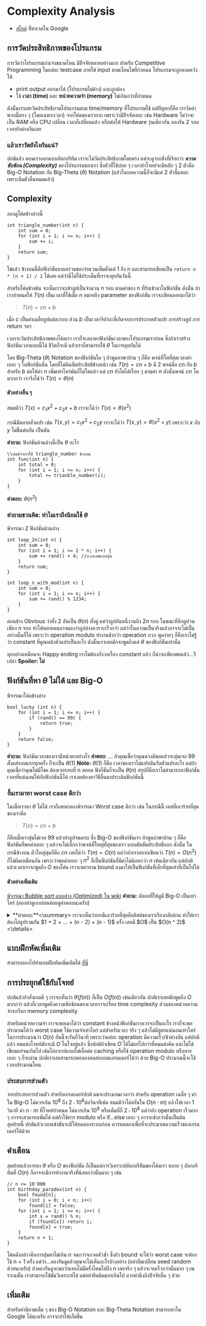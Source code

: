 ﻿# Complexity Analysis

 - [สไลด์](https://www.cs.upc.edu/~jordicf/Teaching/FME/Informatica/pdf/Complexity.pdf) ที่หาเจอใน Google
## การวัดประสิทธิภาพของโปรแกรม
การวัดว่าโปรแกรมเก่งเจ๋งขนาดไหน มีปัจจัยหลายอย่างมาก
สำหรับ Competitive Programming ในแต่ละ testcase ภายใต้ input ตามเงื่อนไขที่กำหนด โปรแกรมจะถูกคาดหวังให้
 - print output ออกมาได้ (โปรแกรมไม่ค้าง) และถูกต้อง
 - ใช้ **เวลา (time)** และ **หน่วยความจำ (memory)** ไม่เกินกว่าที่กำหนด
 
 ดังนั้นเราเลยวัดประสิทธิภาพโปรแกรมตาม time/memory ที่โปรแกรมใช้ แต่ปัญหาก็คือ เราวัดค่าพวกนี้ตรง ๆ (โดยเฉพาะเวลา) จากโค้ดของเรายาก เพราะว่ามีปัจจัยเยอะ เช่น Hardware ไม่ว่าจะเป็น RAM หรือ CPU เปลี่ยน เวลาก็เปลี่ยนแล้ว หรือต่อให้ Hardware รุ่นเดียวกัน ลองรัน 2 รอบเวลายังต่างกันเลย

### แล้วเราวัดยังไงกันแน่?
ปกติแล้ว ตอนเราออกแบบอัลกอริทึม เราจะไม่วัดประสิทธิภาพโดยตรง แต่จะดูจากสิ่งที่เรียกว่า ***ความซับซ้อน (Complexity)*** ของโปรแกรมของเรา ซึ่งตัวที่ใช้บ่อย ๆ เวลาทำโจทย์จะมีหลัก ๆ 2 ตัวคือ Big-O Notation กับ Big-Theta $(\theta)$ Notation (แล้วในบทความนี้ก็จะมีแค่ 2 ตัวนี้แหละ เพราะลืมตัวอื่นหมดแล้ว)
## Complexity
ลองดูโค้ดข้างล่างนี้

    int triangle_number(int n) {
	    int sum = 0;
		for (int i = 1; i <= n; i++) {
			sum += i;
		}
		return sum;
	}
ใช่แล้ว ข้างบนนี้คือฟังก์ชันหาผลรวมของจำนวนเต็มตั้งแต่ 1 ถึง n และสามารถเขียนเป็น `return n * (n + 1) / 2` ได้เลย แต่ว่านี่ไม่ใช้ประเด็นที่เราจะคุยกันวันนี้

สำหรับโค้ดข้างต้น จะเห็นเราจะเข้าลูปเป็นจำนวน n รอบ ตามค่าของ n ที่รับเข้ามาในฟังก์ชัน ดังนั้น ถ้าเรากำหนดให้ $T(n)$ เป็นเวลาที่ใช้เมื่อ $n$ หมายถึง parameter ของฟังก์ชัน เราจะเขียนออกมาได้ว่า
> $T(n) = cn + b$ 

เมื่อ $c$ เป็นค่าเฉลี่ยลูปแต่ละรอบ ส่วน $b$ เป็นเวลาจิปาถะที่เกิดจากการประกาศตัวแปร การสร้างลูป การ return ฯลฯ 

เวลาจะวัดประสิทธิภาพของโค้ดเรา เราก็จะลองหาฟังก์ชันเวลาของโปรแกรมเราก่อน ซึ่งถ้าเราสร้างฟังก์ชันเวลาแบบนี้ได้ ชีวิตก็จะดี แล้วเราก็สามารถใช้ $\theta$ ในการคุยกันได้ 

โดย Big-Theta ($\theta$) Notation ของฟังก์ชันใด ๆ  ถ้าพูดภาษาบ้าน ๆ ก็คือ พจน์ที่โตที่สุดเวลาค่าเยอะ ๆ ในฟังก์ชันนั้น โดยที่ไม่คิดสัมประสิทธิข้างหน้า เช่น 
$T(n) = cn + b$  มี 2 พจน์คือ $cn$ กับ $b$ 
สำหรับ $b$ ต่อให้ค่า $n$ เพิ่มเท่าไหร่มันก็ไม่โตแล้ว แต่ $cn$ ยังโตได้เรื่อย ๆ ตามค่า $n$ ดังนั้นพจน์ $cn$ โตมากกว่า เราจึงได้ว่า $T(n) = \theta(n)$  
#### ตัวอย่างอื่น ๆ
สมมติว่า $T(x) = c_1x^2 +c_2x + b$ เราจะได้ว่า $T(x) = \theta(x^2)$ 

กรณีมีหลายตัวแปร เช่น $T(x, y) = c_1x^2 + c_2y$ เราจะได้ว่า $T(x, y) = \theta(x^2 + y)$ เพราะว่า $x$ กับ $y$ ไม่ขึ้นต่อกัน เป็นตัน

**คำถาม:** ฟังก์ชันด้านล่างนี้เป็น $\theta$ อะไร

    \\สมติว่าเราใช้ triangle_number ข้างบน
    int func(int n) {
	    int total = 0;
	    for (int i = 1; i <= n; i++) {
		    total += trianble_number(i);
	    }
    }
**คำตอบ:** $\theta(n^2)$
### คำถามชวนคิด: ทำไมเราถึงนิยมใช้ $\theta$ 

พิจารณา 2 ฟังก์ชันด้านล่าง

    int loop_2n(int n) {
	    int sum = 0;
	    for (int i = 1; i <= 2 * n; i++) {
		    sum += rand() + 4; //บวกเลขแบบสุ่ม
	    }
	    return sum;
    }
	
	int loop_n_with_mod(int n) {
		int sum = 0;
		for (int i = 1; i <= n; i++) {
			sum += rand() % 1234;
		}
	}
ค่อนข้าง Obvious ว่าทั้ง 2 อันเป็น $\theta(n)$ ทั้งคู่ แต่ว่าลูปอันหนึ่งวนถึง $2n$ รอบ ในขณะที่อีกลูปวนเพียง $n$ รอบ ทำให้หลายคนอาจมองว่าลูปล่างควรจะเร็วกว่า แต่ว่าในความเป็นจริงแล้วอาจจะไม่เป็นอย่างนั้นก็ได้ เพราะว่า operation modulo ทำงานช้ากว่า operation บวก พูดง่ายๆ ก็คือเราไม่รู้ว่า constant ที่คูณหน้าตัวแปรเป็นอะไร ดังนั้นเราเลยมักจะพูดถึงแค่ $\theta$ ของฟังก์ชันเท่านั้น

ทุกอย่างเหมือนจะ Happy ending เราไม่ต้องกังวลเรื่อง constant แล้ว ก็น่าจะเพียงพอแล้ว...รึเปล่า
**Spoiler: ไม่**
## ฟังก์ชันที่หา $\theta$ ไม่ได้ และ Big-O
พิจารณาโค้ดข้างล่าง

    bool lucky (int n) {
	    for (int i = 1; i <= n; i++) {
			if (rand() == 99) {
				return true;
			}
		}
		return false;
    }
**คำถาม:** ฟังก์ชันเวลาของเรามีหน้าตาอย่างไร
**คำตอบ:** ...
ถ้าคุณเชื่อว่าคุณดวงดีพอแล้วจะสุ่มเจอ 99 ตั้งแต่รอบแรกทุกครั้ง ก็จะเป็น $\theta(1)$ 
 **Note:** $\theta(1)$ ก็คือ เวลาของเราไม่แปรผันกับตัวแปรอะไร
แต่ถ้าคุณเชื่อว่าคุณไม่มีโชค ต้องเจอรอบที่ n ตลอด ฟังก็ชันก็จะเป็น $\theta(n)$ 
สรุปก็คือเราไม่สามารถหาฟังก์ชันเวลาที่แน่นอนให้กับฟังก์ชันนี้ได้ เราเลยต้องหาวิธีอื่นมาประเมินฟังก์ชันนี้
### งั้นเรามาหา worst case ดีกว่า
ในเมื่อเราหา $\theta$ ไม่ได้ เราก็เลยมาลองพิจารณา Worst case ดีกว่า เช่น ในกรณีนี้ เคสที่เลวร้ายที่สุดของเราคือ
>$T(n) = cn + b$ 

ก็คือเมื่อเราสุ่มไม่เจอ 99 แล้วทำลูปจนครบ
ซึ่ง Big-O ของฟังก์ชันเรา ถ้าพูดภาษาบ้าน ๆ ก็คือ ฟังก์ชันที่พอค่าเยอะ ๆ แล้วจะไม่เล็กกว่าพจน์ที่ใหญ่ที่สุดของเรา แบบตัดสัมประสิทธิ์ออก ดังนั้น ในกรณีข้างบน ตัวใหญ่สุดก็คือ $cn$ เลยได้ว่า $T(n) = O(n)$ 
แต่ว่าถ้าเราอยากเขียนว่า $T(n) = O(n ^2)$ ก็ไม่ผิดเหมือนกัน เพราะว่าพอค่าเยอะ ๆ $n^2$ ก็เป็นฟังก์ชันที่มีค่าไม่น้อยกว่า $n$ เช่นเดียวกัน แต่ปกติแล้วเวลาเราจะพูดถึง $O$ ของโค้ด เราจะพยายาม bound ลงมาให้เป็นฟังก์ชันที่เล็กที่สุดเท่าที่เป็นไปได้

#### ตัวอย่างเพิ่มเติม 
 [พิจารณา Bubble sort แบบล่าง (Optimized) ใน wiki](https://en.wikipedia.org/wiki/Bubble_sort#Implementation)
 **คำถาม:** อัลกอที่ให้ดูมี Big-O เป็นเท่าไหร่ (ลองทำดูเองก่อนค่อยดูคำตอบนะครับ)

<details>
<summary>**คำตอบ:**<\summary>
เราจะเห็นว่ากรณีเลวร้ายที่สุดคือลิสต์ของเราเรียงกลับด้าน ทำให้เราต้องไล่ลูปรวมกัน $1 + 2 + ... + (n - 2) + (n - 1)$ ครั้ง เลยมี $O$ เป็น $O(n ^ 2)$
<\details>

## แบบฝึกหัดเพิ่มเติม
สามารถลองไปทำแบบฝึกหัดเพิ่มเติมได้ [ที่นี่](https://www.geeksforgeeks.org/practice-questions-time-complexity-analysis/)

## การประยุกต์ใช้กับโจทย์
ปกติแล้วถ้าสังเกตดี ๆ เราจะเห็นว่า $\theta(f(n))$ ก็เป็น $O(f(n))$ เช่นเดียวกัน ปกติเราเลยมักพูดถึง $O$ มากกว่า แล้วก็เวลาพูดถึงความซับซ้อนของเวลาเราจะเรียก time complexity ส่วนของหน่วยความจำจะเรียก memory complexity

สำหรับหน่วยความจำ เราจะพอเดาได้ว่า constant ข้างหน้าฟังก์ชันเราควรจะเป็นอะไร เราก็จะพอประมาณได้ว่า worst case ใช้ความจำเท่าไหร่ แต่สำหรับเวลา จริง ๆ แล้วไม่มีสูตรแน่นอนเท่าไหร่ในการประมาณว่า $O(n)$ อันนี้จะรันกี่วินาที เพราะว่าแต่ละ operation มีความเร็ว/ช้าต่างกัน แต่ปกติแล้ว คนแต่งโจทย์มักจะมี $O$ ในใจอยู่แล้ว ซึ่งปกติถ้าเขียน $O$ ได้ไม่แย่ไปกว่าที่คนแต่งคิด และไม่ได้เขียนแย่จนเกินไป เช่นไล่อาเรย์แบบไม่เอื้อต่อ caching หรือใช้ operation modulo หรือหารเยอะ ๆ ก็จะผ่าน ปกติเราเลยสามารถพอลองทดสอบบนเกรดเดอร์ได้ว่า ด้วย Big-O ประมาณนี้จะใช้เวลาประมาณไหน
  
  ### ประสบการส่วนตัว
  จากประสบการส่วนตัว สำหรับเกรดเดอร์ปกติ ผมจะประมาณเวลาว่า สำหรับ operation เฉลี่ย ๆ ค่าใน Big-O ไม่ควรเกิน $10^8$ ถึง $2 \cdot 10^8$ต่อวินาทีเช่น สมมติว่าโค้ดรันใน $O(n \cdot m)$ แล้วให้เวลา 1 วินาที ค่า $n \cdot m$ ที่โจทย์กำหนด ไม่ควรเกิน $10^8$ หรือเต็มที่ก็ $2 \cdot 10^8$ แต่ว่าถ้า operation เร็วมาก ๆ อาจจะสามารถเพิ่มได้ แต่ถ้าใช้หาร modulo หรือ if...else เยอะ ๆ อาจจะช้ากว่านั้นเป็นต้น  
สุดท้ายนี้ ปกติแล้วเวลาแข่งขันจะมีให้ทดลองระบบก่อน ควรทดลองเพื่อที่จะประมาณความเร็วของเกรดเดอร์ได้ด้วย

## คำเตือน
สุดท้ายแล้วการหา $\theta$ หรือ $O$ ของฟังก์ชัน ก็เป็นแค่การวิเคราะห์อัลกอริทึมของโค้ดเรา หลาย ๆ อัลกอริทึมที่ $O(n)$ ก็อาจจะมีการทำงานจริงที่น้อยกว่านั้นมาก ๆ เช่น

    // n <= 10'000
    int birthday_paradox(int n) { 
	    bool found[n];
		for (int i = 0; i < n; i++)
			found[i] = false;
		for (int i = 1; i <= n; i++) {
			int x = rand() % n;
			if (found[x]) return i;
			found[x] = true; 
		}
		return n + 1;
	}
โค้ดดังกล่าวคือการสุ่มค่าไม่เกิน n จนกว่าจะเจอตัวซ้ำ ซึ่งถ้า bound จะได้ว่า worst case จะต้องใช้ n + 1 ครั้ง แต่ว่า...ลองรันดูแล้วคุณจะได้เห็นอะไรบ้างอย่าง (อย่าลืมเปลี่ยน seed random ด้วยนะครับ)
ถ้าลองรันดูจะพบว่าแทบไม่มีครั้งไหนไปถึง n เลยจริง ๆ แล้วจะจบเร็วกว่านั้นมาก ๆ เพราะฉนั้น เราสามารถใช้มันวิเคราะห์ได้ แต่อย่ายึดติดมากเกินไป ควรคำนึงถึงปัจจัยอื่น ๆ ด้วย

## เพิ่มเติม
สำหรับคำนิยามเต็ม ๆ ของ Big-O Notation และ Big-Theta Notation สามารถหาใน Google ได้นะครับ อาจจะทำให้เก็ตขึ้น
 

